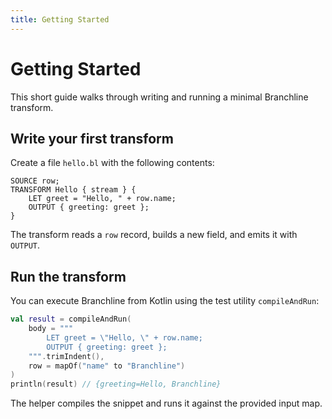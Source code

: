 ```yaml
---
title: Getting Started
---
```


# Getting Started

This short guide walks through writing and running a minimal Branchline transform.

## Write your first transform

Create a file `hello.bl` with the following contents:

```branchline
SOURCE row;
TRANSFORM Hello { stream } {
    LET greet = "Hello, " + row.name;
    OUTPUT { greeting: greet };
}
```

The transform reads a `row` record, builds a new field, and emits it with `OUTPUT`.

## Run the transform

You can execute Branchline from Kotlin using the test utility `compileAndRun`:

```kotlin
val result = compileAndRun(
    body = """
        LET greet = \"Hello, \" + row.name;
        OUTPUT { greeting: greet };
    """.trimIndent(),
    row = mapOf("name" to "Branchline")
)
println(result) // {greeting=Hello, Branchline}
```

The helper compiles the snippet and runs it against the provided input map.

